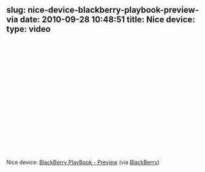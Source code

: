 slug: nice-device-blackberry-playbook-preview-via
date: 2010-09-28 10:48:51
title: Nice device: 
type: video
---

<object width="480" height="295"><param name="movie" value="http://www.youtube.com/v/eAaez_4m9mQ?fs=1"></param><param name="allowFullScreen" value="true"></param><param name="allowscriptaccess" value="always"></param><embed src="http://www.youtube.com/v/eAaez_4m9mQ?fs=1" type="application/x-shockwave-flash" width="480" height="295" allowscriptaccess="always" allowfullscreen="true"></embed></object>

Nice device: [BlackBerry PlayBook - Preview](http://www.youtube.com/watch?v=eAaez_4m9mQ&feature=player_embedded) (via [BlackBerry](http://youtube.com/user/BlackBerry))
